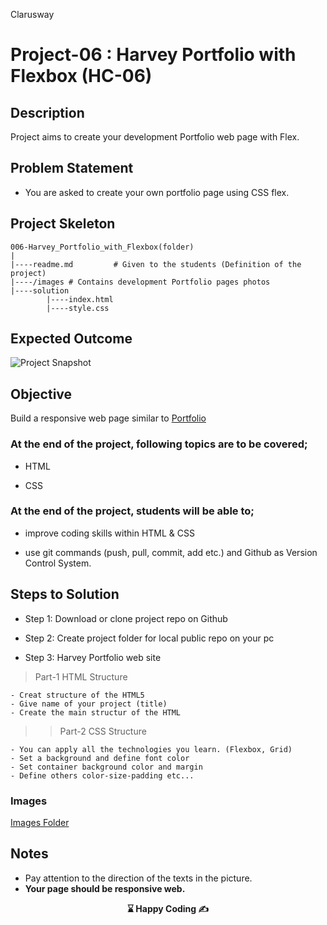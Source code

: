 <p>Clarusway<img align="right"
  src="https://secure.meetupstatic.com/photos/event/3/1/b/9/600_488352729.jpeg"  width="15px"></p>

# Project-06 : Harvey Portfolio with Flexbox (HC-06)

## Description

Project aims to create your development Portfolio web page with Flex.

## Problem Statement

- You are asked to create your own portfolio page using CSS flex.

## Project Skeleton

```
006-Harvey_Portfolio_with_Flexbox(folder)
|
|----readme.md         # Given to the students (Definition of the project)
|----/images # Contains development Portfolio pages photos
|----solution
        |----index.html
        |----style.css

```

## Expected Outcome

![Project Snapshot](./harvey_flex_portfolio.gif)

## Objective

Build a responsive web page similar to [Portfolio](https://harveycla.github.io/Portfolio_Page_With_Flexbox/)

### At the end of the project, following topics are to be covered;

- HTML

- CSS

### At the end of the project, students will be able to;

- improve coding skills within HTML & CSS

- use git commands (push, pull, commit, add etc.) and Github as Version Control System.

## Steps to Solution

- Step 1: Download or clone project repo on Github

- Step 2: Create project folder for local public repo on your pc

- Step 3: Harvey Portfolio web site

> Part-1 HTML Structure

    - Creat structure of the HTML5
    - Give name of your project (title)
    - Create the main structur of the HTML

> > Part-2 CSS Structure

    - You can apply all the technologies you learn. (Flexbox, Grid)
    - Set a background and define font color
    - Set container background color and margin
    - Define others color-size-padding etc...

### Images

[Images Folder](./images/)

## Notes

- Pay attention to the direction of the texts in the picture.
- **Your page should be responsive web.**

<p align='center'> <strong>⌛ Happy Coding  ✍ </strong></p>
